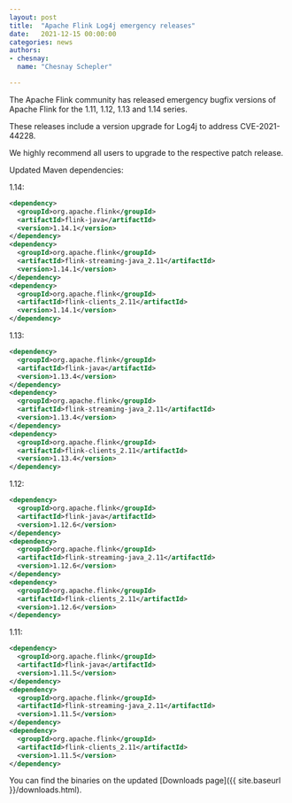 ```yaml
---
layout: post
title:  "Apache Flink Log4j emergency releases"
date:   2021-12-15 00:00:00
categories: news
authors:
- chesnay:
  name: "Chesnay Schepler"

---
```


The Apache Flink community has released emergency bugfix versions of Apache Flink for the 1.11, 1.12, 1.13 and 1.14 series.

These releases include a version upgrade for Log4j to address CVE-2021-44228.

We highly recommend all users to upgrade to the respective patch release.

Updated Maven dependencies:

1.14:

```xml
<dependency>
  <groupId>org.apache.flink</groupId>
  <artifactId>flink-java</artifactId>
  <version>1.14.1</version>
</dependency>
<dependency>
  <groupId>org.apache.flink</groupId>
  <artifactId>flink-streaming-java_2.11</artifactId>
  <version>1.14.1</version>
</dependency>
<dependency>
  <groupId>org.apache.flink</groupId>
  <artifactId>flink-clients_2.11</artifactId>
  <version>1.14.1</version>
</dependency>
```

1.13:

```xml
<dependency>
  <groupId>org.apache.flink</groupId>
  <artifactId>flink-java</artifactId>
  <version>1.13.4</version>
</dependency>
<dependency>
  <groupId>org.apache.flink</groupId>
  <artifactId>flink-streaming-java_2.11</artifactId>
  <version>1.13.4</version>
</dependency>
<dependency>
  <groupId>org.apache.flink</groupId>
  <artifactId>flink-clients_2.11</artifactId>
  <version>1.13.4</version>
</dependency>
```

1.12:

```xml
<dependency>
  <groupId>org.apache.flink</groupId>
  <artifactId>flink-java</artifactId>
  <version>1.12.6</version>
</dependency>
<dependency>
  <groupId>org.apache.flink</groupId>
  <artifactId>flink-streaming-java_2.11</artifactId>
  <version>1.12.6</version>
</dependency>
<dependency>
  <groupId>org.apache.flink</groupId>
  <artifactId>flink-clients_2.11</artifactId>
  <version>1.12.6</version>
</dependency>
```

1.11:

```xml
<dependency>
  <groupId>org.apache.flink</groupId>
  <artifactId>flink-java</artifactId>
  <version>1.11.5</version>
</dependency>
<dependency>
  <groupId>org.apache.flink</groupId>
  <artifactId>flink-streaming-java_2.11</artifactId>
  <version>1.11.5</version>
</dependency>
<dependency>
  <groupId>org.apache.flink</groupId>
  <artifactId>flink-clients_2.11</artifactId>
  <version>1.11.5</version>
</dependency>
```

You can find the binaries on the updated [Downloads page]({{ site.baseurl }}/downloads.html).
